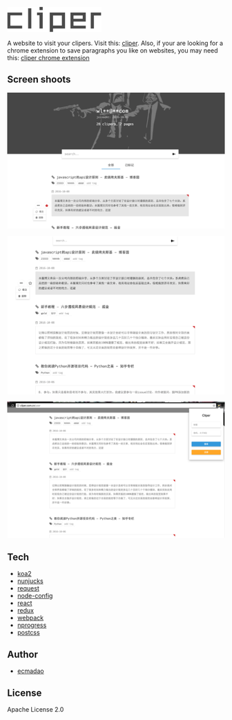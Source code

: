 ![cliper](./readme/cliper.png)

A website to visit your clipers. Visit this: [cliper](http://cliper.com.cn). Also, if your are looking for a chrome extension to save paragraphs you like on websites, you may need this: [cliper chrome extension](https://chrome.google.com/webstore/detail/biijehenaabpogldekblkfgooifmagbi)

## Screen shoots

![](./readme/screen1.png)

![](./readme/screen2.png)

![](./readme/screen3.png)

## Tech

- [koa2](https://github.com/koajs/koa)
- [nunjucks](https://github.com/mozilla/nunjucks)
- [request](https://github.com/request/request)
- [node-config](https://github.com/lorenwest/node-config)
- [react](https://github.com/facebook/react)
- [redux](https://github.com/reactjs/redux)
- [webpack](https://github.com/webpack/webpack)
- [nprogress](https://github.com/rstacruz/nprogress)
- [postcss](https://github.com/postcss/postcss)

## Author

- [ecmadao](https://github.com/ecmadao)

## License

Apache License 2.0
